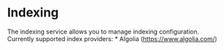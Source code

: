 # Indexing

The indexing service allows you to manage indexing configuration. Currently supported index providers:
    * Algolia (https://www.algolia.com/)